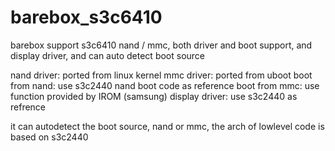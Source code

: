 barebox_s3c6410
===============

barebox support s3c6410 nand / mmc, both driver and boot support, and display driver, and can auto detect boot source

nand driver: ported from linux kernel
mmc driver: ported from uboot
boot from nand: use s3c2440 nand boot code as reference
boot from mmc: use function provided by IROM (samsung)
display driver: use s3c2440 as refrence

it can autodetect the boot source, nand or mmc, the arch of lowlevel code is based on s3c2440
